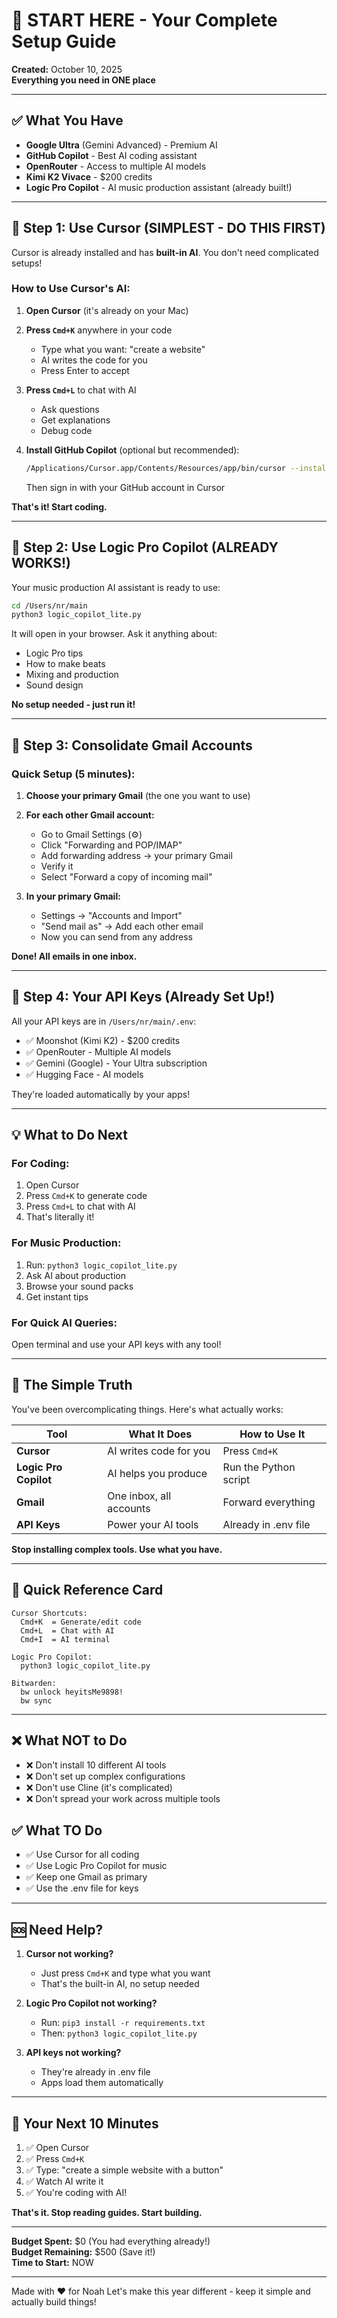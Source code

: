 # 🚀 START HERE - Your Complete Setup Guide

**Created:** October 10, 2025  
**Everything you need in ONE place**

---

## ✅ What You Have

- **Google Ultra** (Gemini Advanced) - Premium AI
- **GitHub Copilot** - Best AI coding assistant
- **OpenRouter** - Access to multiple AI models
- **Kimi K2 Vivace** - $200 credits
- **Logic Pro Copilot** - AI music production assistant (already built!)

---

## 🎯 Step 1: Use Cursor (SIMPLEST - DO THIS FIRST)

Cursor is already installed and has **built-in AI**. You don't need complicated setups!

### How to Use Cursor's AI:

1. **Open Cursor** (it's already on your Mac)

2. **Press `Cmd+K`** anywhere in your code
   - Type what you want: "create a website"
   - AI writes the code for you
   - Press Enter to accept

3. **Press `Cmd+L`** to chat with AI
   - Ask questions
   - Get explanations
   - Debug code

4. **Install GitHub Copilot** (optional but recommended):
   ```bash
   /Applications/Cursor.app/Contents/Resources/app/bin/cursor --install-extension GitHub.copilot
   ```
   Then sign in with your GitHub account in Cursor

**That's it! Start coding.**

---

## 🎵 Step 2: Use Logic Pro Copilot (ALREADY WORKS!)

Your music production AI assistant is ready to use:

```bash
cd /Users/nr/main
python3 logic_copilot_lite.py
```

It will open in your browser. Ask it anything about:
- Logic Pro tips
- How to make beats
- Mixing and production
- Sound design

**No setup needed - just run it!**

---

## 📧 Step 3: Consolidate Gmail Accounts

### Quick Setup (5 minutes):

1. **Choose your primary Gmail** (the one you want to use)

2. **For each other Gmail account:**
   - Go to Gmail Settings (⚙️)
   - Click "Forwarding and POP/IMAP"
   - Add forwarding address → your primary Gmail
   - Verify it
   - Select "Forward a copy of incoming mail"

3. **In your primary Gmail:**
   - Settings → "Accounts and Import"
   - "Send mail as" → Add each other email
   - Now you can send from any address

**Done! All emails in one inbox.**

---

## 🔑 Step 4: Your API Keys (Already Set Up!)

All your API keys are in `/Users/nr/main/.env`:

- ✅ Moonshot (Kimi K2) - $200 credits
- ✅ OpenRouter - Multiple AI models
- ✅ Gemini (Google) - Your Ultra subscription
- ✅ Hugging Face - AI models

They're loaded automatically by your apps!

---

## 💡 What to Do Next

### For Coding:
1. Open Cursor
2. Press `Cmd+K` to generate code
3. Press `Cmd+L` to chat with AI
4. That's literally it!

### For Music Production:
1. Run: `python3 logic_copilot_lite.py`
2. Ask AI about production
3. Browse your sound packs
4. Get instant tips

### For Quick AI Queries:
Open terminal and use your API keys with any tool!

---

## 🎯 The Simple Truth

You've been overcomplicating things. Here's what actually works:

| Tool | What It Does | How to Use It |
|------|--------------|---------------|
| **Cursor** | AI writes code for you | Press `Cmd+K` |
| **Logic Pro Copilot** | AI helps you produce | Run the Python script |
| **Gmail** | One inbox, all accounts | Forward everything |
| **API Keys** | Power your AI tools | Already in .env file |

**Stop installing complex tools. Use what you have.**

---

## 📝 Quick Reference Card

```
Cursor Shortcuts:
  Cmd+K  = Generate/edit code
  Cmd+L  = Chat with AI
  Cmd+I  = AI terminal

Logic Pro Copilot:
  python3 logic_copilot_lite.py
  
Bitwarden:
  bw unlock heyitsMe9898!
  bw sync
```

---

## ❌ What NOT to Do

- ❌ Don't install 10 different AI tools
- ❌ Don't set up complex configurations
- ❌ Don't use Cline (it's complicated)
- ❌ Don't spread your work across multiple tools

## ✅ What TO Do

- ✅ Use Cursor for all coding
- ✅ Use Logic Pro Copilot for music
- ✅ Keep one Gmail as primary
- ✅ Use the .env file for keys

---

## 🆘 Need Help?

1. **Cursor not working?**
   - Just press `Cmd+K` and type what you want
   - That's the built-in AI, no setup needed

2. **Logic Pro Copilot not working?**
   - Run: `pip3 install -r requirements.txt`
   - Then: `python3 logic_copilot_lite.py`

3. **API keys not working?**
   - They're already in .env file
   - Apps load them automatically

---

## 🎯 Your Next 10 Minutes

1. ✅ Open Cursor
2. ✅ Press `Cmd+K`
3. ✅ Type: "create a simple website with a button"
4. ✅ Watch AI write it
5. ✅ You're coding with AI!

**That's it. Stop reading guides. Start building.**

---

**Budget Spent:** $0 (You had everything already!)  
**Budget Remaining:** $500 (Save it!)  
**Time to Start:** NOW

---

Made with ❤️ for Noah
Let's make this year different - keep it simple and actually build things!

